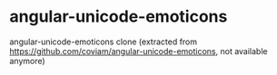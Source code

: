 # angular-unicode-emoticons
angular-unicode-emoticons clone (extracted from https://github.com/coviam/angular-unicode-emoticons, not available anymore)
